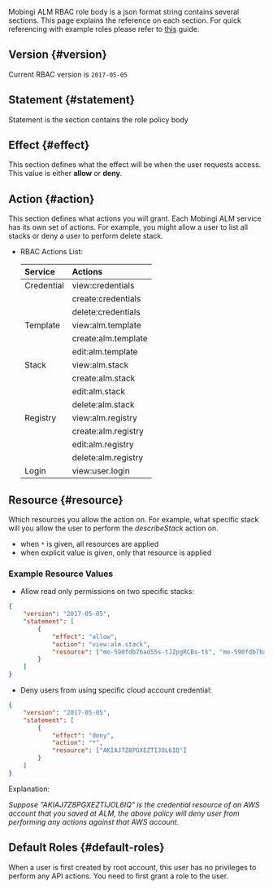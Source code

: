 Mobingi ALM RBAC role body is a json format string contains several sections.
This page explains the reference on each section. 
For quick referencing with example roles please refer to [this](https://learn.mobingi.com/alm-rbac-example-rbac) guide.

## Version {#version}

Current RBAC version is `2017-05-05`

## Statement {#statement}

Statement is the section contains the role policy body

## Effect {#effect}

This section defines what the effect will be when the user requests access. This value is either __allow__ or __deny__.

## Action {#action}

This section defines what actions you will grant. Each Mobingi ALM service has its own set of actions. For example, you might allow a user to list all stacks or deny a user to perform delete stack.

 - RBAC Actions List:

    |Service|Actions|
    |:--|:--|
    |Credential|view:credentials|
    | |create:credentials|
    | |delete:credentials|
    |Template|view:alm.template|
    | |create:alm.template|
    | |edit:alm.template|
    |Stack|view:alm.stack|
    | |create:alm.stack|
    | |edit:alm.stack|
    | |delete:alm.stack|
    |Registry|view:alm.registry|
    | |create:alm.registry|
    | |edit:alm.registry|
    | |delete:alm.registry|
    |Login|view:user.login|

## Resource {#resource}

Which resources you allow the action on. For example, what specific stack will you allow the user to perform the _describeStack_ action on.

 - when `*` is given, all resources are applied
 - when explicit value is given, only that resource is applied

### Example Resource Values


 - Allow read only permissions on two specific stacks:
 
 ```json
 {
     "version": "2017-05-05",
     "statement": [
         {
             "effect": "allow",
             "action": "view:alm.stack",
             "resource": ["mo-590fdb7bad55s-tJZpgRCBs-tk", "mo-590fdb7bad55s-ugMgQQ1TE-tk"]
         }
     ]
 }
 ```
 - Deny users from using specific cloud account credential:
 
 ```json
 {
     "version": "2017-05-05",
     "statement": [
         {
             "effect": "deny",
             "action": "*",
             "resource": ["AKIAJ7Z8PGXEZTIJOL6IQ"]
         }
     ]
 }
 ```
 Explanation: 
 
 _Suppose "AKIAJ7Z8PGXEZTIJOL6IQ" is the credential resource of an AWS account that you saved at ALM, the above policy will deny user from performing any actions against that AWS account._ 



## Default Roles {#default-roles}

When a user is first created by root account, this user has no privileges to perform any API actions. You need to first grant a role to the user.



